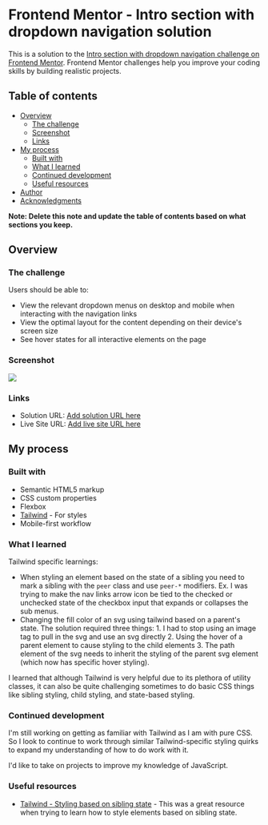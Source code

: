 # Frontend Mentor - Intro section with dropdown navigation solution

This is a solution to the [Intro section with dropdown navigation challenge on Frontend Mentor](https://www.frontendmentor.io/challenges/intro-section-with-dropdown-navigation-ryaPetHE5). Frontend Mentor challenges help you improve your coding skills by building realistic projects. 

## Table of contents

- [Overview](#overview)
  - [The challenge](#the-challenge)
  - [Screenshot](#screenshot)
  - [Links](#links)
- [My process](#my-process)
  - [Built with](#built-with)
  - [What I learned](#what-i-learned)
  - [Continued development](#continued-development)
  - [Useful resources](#useful-resources)
- [Author](#author)
- [Acknowledgments](#acknowledgments)

**Note: Delete this note and update the table of contents based on what sections you keep.**

## Overview

### The challenge

Users should be able to:

- View the relevant dropdown menus on desktop and mobile when interacting with the navigation links
- View the optimal layout for the content depending on their device's screen size
- See hover states for all interactive elements on the page

### Screenshot

![](./screenshot.jpg)


### Links

- Solution URL: [Add solution URL here](https://your-solution-url.com)
- Live Site URL: [Add live site URL here](https://your-live-site-url.com)

## My process

### Built with

- Semantic HTML5 markup
- CSS custom properties
- Flexbox
- [Tailwind](https://tailwindcss.com/docs) - For styles
- Mobile-first workflow


### What I learned

Tailwind specific learnings: 
- When styling an element based on the state of a sibling you need to mark a sibling with the `peer` class and use `peer-*` modifiers. Ex. I was trying to make the nav links arrow icon be tied to the checked or unchecked state of the checkbox input that expands or collapses the sub menus.
- Changing the fill color of an svg using tailwind based on a parent's state. The solution required three things: 1. I had to stop using an image tag to pull in the svg and use an svg directly 2. Using the hover of a parent element to cause styling to the child elements 3. The path element of the svg needs to inherit the styling of the parent svg element (which now has specific hover styling).

I learned that although Tailwind is very helpful due to its plethora of utility classes, it can also be quite challenging sometimes to do basic CSS things like sibling styling, child styling, and state-based styling.

### Continued development

I'm still working on getting as familiar with Tailwind as I am with pure CSS. So I look to continue to work through similar Tailwind-specific styling quirks to expand my understanding of how to do work with it.

I'd like to take on projects to improve my knowledge of JavaScript.

### Useful resources

- [Tailwind - Styling based on sibling state](https://tailwindcss.com/docs/hover-focus-and-other-states#styling-based-on-sibling-state) - This was a great resource when trying to learn how to style elements based on sibling state.

